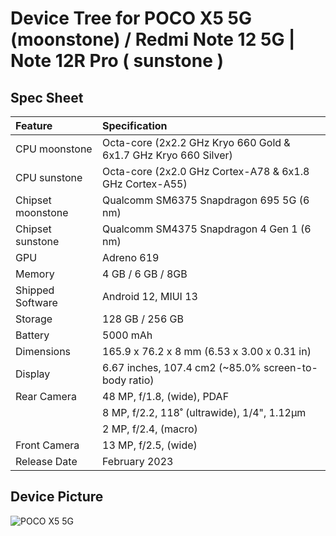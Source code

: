 #  Device Tree for POCO X5 5G (moonstone) / Redmi Note 12 5G | Note 12R Pro ( sunstone )

## Spec Sheet

| Feature                 | Specification                                                              |
| :---------------------- | :--------------------------------                                          |
| CPU moonstone | Octa-core (2x2.2 GHz Kryo 660 Gold & 6x1.7 GHz Kryo 660 Silver)            |
| CPU sunstone     | Octa-core (2x2.0 GHz Cortex-A78 & 6x1.8 GHz Cortex-A55)                  |
| Chipset moonstone   | Qualcomm SM6375 Snapdragon 695 5G (6 nm)                                     |
| Chipset sunstone       | Qualcomm SM4375 Snapdragon 4 Gen 1 (6 nm)                                     |
| GPU                     | Adreno 619                                                                 |
| Memory                  |  4 GB / 6 GB / 8GB                                                         |
| Shipped Software        | Android 12, MIUI 13                                                        |
| Storage                 | 128 GB / 256 GB                                                             |
| Battery                 | 5000 mAh                                                                   |
| Dimensions              | 165.9 x 76.2 x 8 mm (6.53 x 3.00 x 0.31 in)                               |
| Display                 | 6.67 inches, 107.4 cm2 (~85.0% screen-to-body ratio)                       |
| Rear Camera             | 48 MP, f/1.8, (wide), PDAF                           |
|                         | 8 MP, f/2.2, 118˚ (ultrawide), 1/4", 1.12µm                                              |
|                         | 2 MP, f/2.4, (macro)                                                       |
| Front Camera            | 13 MP, f/2.5, (wide)                                        |
| Release Date            | February 2023                                                              |

## Device Picture

![POCO X5 5G](https://i02.appmifile.com/131_operator_sg/10/01/2023/9fdae393cbadd8414135c33edd83e5e2.png "POCO X5 5G")
